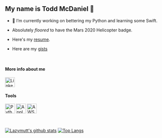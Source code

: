 ## My name is Todd McDaniel 👋

<!--
**lazymutt/lazymutt** is a ✨ _special_ ✨ repository because its `README.md` (this file) appears on your GitHub profile.
-->

- 🔭 I’m currently working on bettering my Python and learning some Swift.
-  Absolutely *floored* to have the Mars 2020 Helicopter badge.

- Here's my [resume](ToddMcDaniel.pdf).
- Here are my [gists](https://gist.github.com/lazymutt)
<br>

#### More info about me
<a href="https://www.linkedin.com/in/todd-mcdaniel-b23356105/"><img alt="LinkedIn" title="LinkedIn" height="32" width="32" src="https://github.com/hussainweb/hussainweb/blob/main/icons/linkedin.png"></a>

#### Tools
<a href="https://www.python.org/"><img alt="Python" title="Python" height="32" width="32" src="https://github.com/hussainweb/hussainweb/blob/main/icons/python.png"></a>
<a href="https://www.apple.com/"><img alt="Apple" title="Apple" height="32" width="32" src="https://github.com/simple-icons/simple-icons/blob/develop/icons/apple.svg"></a>
<a href="https://aws.amazon.com/"><img alt="AWS" title="AWS" height="32" width="32" src="https://raw.githubusercontent.com/Thomas-George-T/Thomas-George-T/master/assets/aws.svg"></a>

<br>  
  
  
  
[![Lazymutt's github stats](https://github-readme-stats.vercel.app/api?username=lazymutt)](https://github.com/anuraghazra/github-readme-stats)
[![Top Langs](https://github-readme-stats.vercel.app/api/top-langs/?username=lazymutt)](https://github.com/anuraghazra/github-readme-stats)
